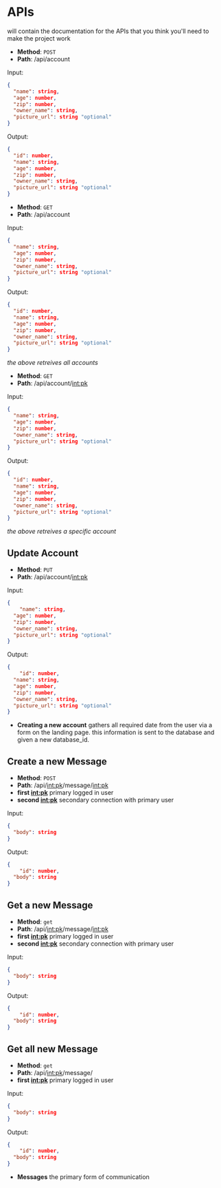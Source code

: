 # APIs
  will contain the documentation for the APIs that you think you'll need to make the project work

* **Method**: `POST`
* **Path**: /api/account

Input:

```json
{
  "name": string,
  "age": number,
  "zip": number,
  "owner_name": string,
  "picture_url": string "optional"
}
```

Output:

```json
{
  "id": number,
  "name": string,
  "age": number,
  "zip": number,
  "owner_name": string,
  "picture_url": string "optional"
}
```

* **Method**: `GET`
* **Path**: /api/account

Input:

```json
{
  "name": string,
  "age": number,
  "zip": number,
  "owner_name": string,
  "picture_url": string "optional"
}
```

Output:

```json
{
  "id": number,
  "name": string,
  "age": number,
  "zip": number,
  "owner_name": string,
  "picture_url": string "optional"
}
```
 *the above retreives all accounts*

 * **Method**: `GET`
* **Path**: /api/account/<int:pk>

Input:

```json
{
  "name": string,
  "age": number,
  "zip": number,
  "owner_name": string,
  "picture_url": string "optional"
}
```

Output:

```json
{
  "id": number,
  "name": string,
  "age": number,
  "zip": number,
  "owner_name": string,
  "picture_url": string "optional"
}
```
 *the above retreives a specific account* 

## Update Account

* **Method**: `PUT`
* **Path**: /api/account/<int:pk>

Input:

```json
{
    "name": string,
  "age": number,
  "zip": number,
  "owner_name": string,
  "picture_url": string "optional"
}
```

Output:

```json
{
    "id": number,
  "name": string,
  "age": number,
  "zip": number,
  "owner_name": string,
  "picture_url": string "optional"
}
```

* **Creating a new account** gathers all required date
from the user via a form on the landing page. this information is sent to the database and given a new database_id.


## Create a new Message

* **Method**: `POST`
* **Path**: /api/<int:pk>/message/<int:pk>
* **first <int:pk>** primary logged in user
* **second <int:pk>** secondary connection with primary user

Input:

```json
{
  "body": string
}
```

Output:

```json
{
    "id": number,
  "body": string
}
```
## Get a new Message

* **Method**: `get` 
* **Path**: /api/<int:pk>/message/<int:pk>
* **first <int:pk>** primary logged in user
* **second <int:pk>** secondary connection with primary user

Input:

```json
{
  "body": string
}
```

Output:

```json
{
    "id": number,
  "body": string
}
```

## Get all new Message

* **Method**: `get` 
* **Path**: /api/<int:pk>/message/
* **first <int:pk>** primary logged in user

Input:

```json
{
  "body": string
}
```

Output:

```json
{
    "id": number,
  "body": string
}
```

* **Messages**  the primary form of communication